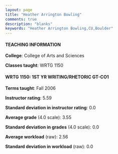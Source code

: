 ```yaml
---
layout: page
title: "Heather Arrington Bowling" 
comments: true
description: "blanks"
keywords: "Heather Arrington Bowling,CU,Boulder"
---
```

<head>
<script src="https://ajax.googleapis.com/ajax/libs/jquery/2.1.3/jquery.min.js"></script>
<script src="https://dl.dropboxusercontent.com/s/pc42nxpaw1ea4o9/highcharts.js?dl=0"></script>
<!-- <script src="../assets/js/highcharts.js"></script> -->
<style type="text/css">@font-face {
	font-family: "Bebas Neue";
	src: url(https://www.filehosting.org/file/details/544349/BebasNeue Regular.otf) format("opentype");
	}
	h1.Bebas { 
		font-family: "Bebas Neue", Verdana, Tahoma;
	}
</style>
</head>
	   
#### TEACHING INFORMATION

**College**: College of Arts and Sciences

**Classes taught**: WRTG 1150

#### WRTG 1150: 1ST YR WRITING/RHETORIC GT-CO1

**Terms taught**: Fall 2006

**Instructor rating**: 5.59

**Standard deviation in instructor rating**: 0.0

**Average grade** (4.0 scale): 3.55

**Standard deviation in grades** (4.0 scale): 0.0

**Average workload** (raw): 2.56

**Standard deviation in workload** (raw): 0.0


